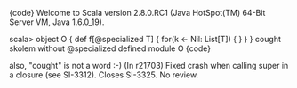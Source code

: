 {code}
Welcome to Scala version 2.8.0.RC1 (Java HotSpot(TM) 64-Bit Server VM, Java 1.6.0_19).

scala> object O { def f[@specialized T] { for(k <- Nil: List[T]) { } } }
cought skolem without @specialized
defined module O
{code}

also, "cought" is not a word :-)
(In r21703) Fixed crash when calling super in a closure (see SI-3312). Closes SI-3325. No review.

